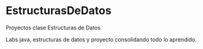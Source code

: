 # EstructurasDeDatos
Proyectos clase Estructuras de Datos


Labs java, estructuras de datos y proyecto consolidando todo lo aprendido.

